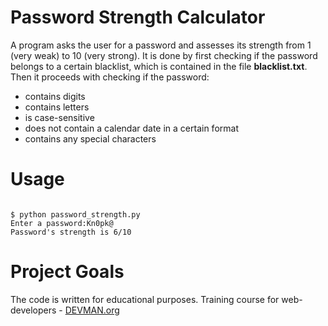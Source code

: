 # Password Strength Calculator

A program asks the user for a password and assesses its strength from 1 (very weak) to 10 (very strong).
It is done by first checking if the password belongs to a certain blacklist, which is contained in
the file **blacklist.txt**. Then it proceeds with checking if the password:
* contains digits
* contains letters
* is case-sensitive
* does not contain a calendar date in a certain format
* contains any special characters

# Usage

```#!bash

$ python password_strength.py
Enter a password:Kn0pk@
Password's strength is 6/10

```

# Project Goals

The code is written for educational purposes. Training course for web-developers - [DEVMAN.org](https://devman.org)
